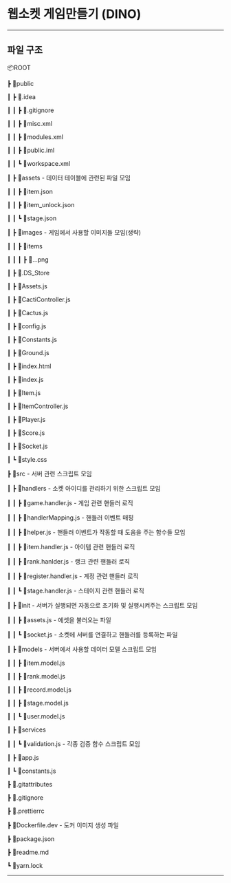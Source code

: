 # 웹소켓 게임만들기 (DINO)

---

## 파일 구조

📦ROOT

 ┣ 📂public
 
 ┃ ┣ 📂.idea
 
 ┃ ┃ ┣ 📜.gitignore
 
 ┃ ┃ ┣ 📜misc.xml
 
 ┃ ┃ ┣ 📜modules.xml
 
 ┃ ┃ ┣ 📜public.iml
 
 ┃ ┃ ┗ 📜workspace.xml
 
 ┃ ┣ 📂assets       - 데이터 테이블에 관련된 파일 모임
 
 ┃ ┃ ┣ 📜item.json    
 
 ┃ ┃ ┣ 📜item_unlock.json
 
 ┃ ┃ ┗ 📜stage.json
 
 ┃ ┣ 📂images                - 게임에서 사용할 이미지들 모임(생략)
 
 ┃ ┃ ┣ 📂items
 
 ┃ ┃ ┃ ┣ 📜...png
 
 ┃ ┣ 📜.DS_Store
 
 ┃ ┣ 📜Assets.js
 
 ┃ ┣ 📜CactiController.js
 
 ┃ ┣ 📜Cactus.js
 
 ┃ ┣ 📜config.js
 
 ┃ ┣ 📜Constants.js
 
 ┃ ┣ 📜Ground.js
 
 ┃ ┣ 📜index.html
 
 ┃ ┣ 📜index.js
 
 ┃ ┣ 📜Item.js
 
 ┃ ┣ 📜ItemController.js
 
 ┃ ┣ 📜Player.js
 
 ┃ ┣ 📜Score.js
 
 ┃ ┣ 📜Socket.js
 
 ┃ ┗ 📜style.css
 
 ┣ 📂src                       - 서버 관련 스크립트 모임
 
 ┃ ┣ 📂handlers                - 소켓 아이디를 관리하기 위한 스크립트 모임
 
 ┃ ┃ ┣ 📜game.handler.js          - 게임 관련 핸들러 로직
 
 ┃ ┃ ┣ 📜handlerMapping.js        - 핸들러 이벤트 매핑
 
 ┃ ┃ ┣ 📜helper.js                - 핸들러 이벤트가 작동할 때 도움을 주는 함수들 모임
 
 ┃ ┃ ┣ 📜item.handler.js          - 아이템 관련 핸들러 로직
 
 ┃ ┃ ┣ 📜rank.hanlder.js          - 랭크 관련 핸들러 로직
 
 ┃ ┃ ┣ 📜register.handler.js      - 계정 관련 핸들러 로직
 
 ┃ ┃ ┗ 📜stage.handler.js         - 스테이지 관련 핸들러 로직
 
 ┃ ┣ 📂init                    - 서버가 실행되면 자동으로 초기화 및 실행시켜주는 스크립트 모임
 
 ┃ ┃ ┣ 📜assets.js                - 에셋을 불러오는 파일
 
 ┃ ┃ ┗ 📜socket.js                - 소켓에 서버를 연결하고 핸들러를 등록하는 파일
 
 ┃ ┣ 📂models                  - 서버에서 사용할 데이터 모델 스크립트 모임
 
 ┃ ┃ ┣ 📜item.model.js    
 
 ┃ ┃ ┣ 📜rank.model.js
 
 ┃ ┃ ┣ 📜record.model.js
 
 ┃ ┃ ┣ 📜stage.model.js
 
 ┃ ┃ ┗ 📜user.model.js
 
 ┃ ┣ 📂services
 
 ┃ ┃ ┗ 📜validation.js         - 각종 검증 함수 스크립트 모임
 
 ┃ ┣ 📜app.js
 
 ┃ ┗ 📜constants.js
 
 ┣ 📜.gitattributes
 
 ┣ 📜.gitignore
 
 ┣ 📜.prettierrc
 
 ┣ 📜Dockerfile.dev            - 도커 이미지 생성 파일
 
 ┣ 📜package.json
 
 ┣ 📜readme.md
 
 ┗ 📜yarn.lock

---
